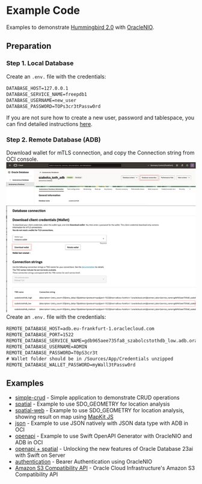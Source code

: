# Example Code

Examples to demonstrate [Hummingbird 2.0](https://hummingbird.codes) with [OracleNIO](https://github.com/lovetodream/oracle-nio/tree/main).

## Preparation
### Step 1. Local Database

Create an `.env.` file with the credentials:
```
DATABASE_HOST=127.0.0.1
DATABASE_SERVICE_NAME=freepdb1
DATABASE_USERNAME=new_user
DATABASE_PASSWORD=TOPs3cr3tPassw0rd
```
If you are not sure how to create a new user, password and tablespace, you can find detailed instructions [here](https://medium.com/@kicsipixel/how-to-start-using-oracle-database-23ai-free-container-image-15eb13ec344f).

### Step 2. Remote Database (ADB)
Download wallet for mTLS connection, and copy the Connection string from OCI console.
![](ADB.png)
![](ADB2.png)
Create an `.env.` file with the credentials:
```
REMOTE_DATABASE_HOST=adb.eu-frankfurt-1.oraclecloud.com
REMOTE_DATABASE_PORT=1522
REMOTE_DATABASE_SERVICE_NAME=gdb965aee735fa8_szabolcstothdb_low.adb.oraclecloud.com
REMOTE_DATABASE_USERNAME=ADMIN
REMOTE_DATABASE_PASSWORD=T0pS3cr3t
# Wallet folder should be in /Sources/App/Credentials unzipped
REMOTE_DATABASE_WALLET_PASSWORD=myWall3tPassw0rd
```

## Examples
- [simple-crud](https://github.com/kicsipixel/oracle-nio-examples/tree/main/simple_crud) - Simple application to demonstrate CRUD operations
- [spatial](https://github.com/kicsipixel/oracle-nio-examples/tree/main/spatial) - Example to use SDO_GEOMETRY for location analysis
- [spatial-web](https://github.com/kicsipixel/oracle-nio-examples/tree/main/spatial-web) - Example to use SDO_GEOMETRY for location analysis, showing result on map using [MapKit JS](https://developer.apple.com/maps/web/)
- [json](https://github.com/kicsipixel/oracle-nio-examples/tree/main/json) - Example to use JSON natively with JSON data type with ADB in OCI
- [openapi](https://github.com/kicsipixel/oracle-nio-examples/tree/main/openapi) - Example to use Swift OpenAPI Generator with OracleNIO and ADB in OCI
- [openapi + spatial](https://github.com/kicsipixel/oracle-nio-examples/tree/main/Pharmacies) - Unlocking the new features of Oracle Database 23ai with Swift on Server
- [authentication](https://github.com/kicsipixel/oracle-nio-examples/tree/main/authentication) - Bearer Authentication using OracleNIO
- [Amazon S3 Compatibility API](https://github.com/kicsipixel/oracle-nio-examples/tree/main/s3-compatibility) - Oracle Cloud Infrastructure's Amazon S3 Compatibility API
